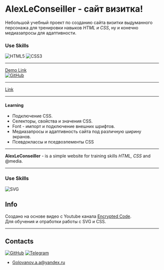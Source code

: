 # AlexLeConseiller - сайт визитка!

Небольшой учебный проект по созданию сайта визитки выдуманного персонажа для тренировки навыков *HTML и CSS*, ну и конечно медиазапросы для адаптивности.

### Use Skills
![HTML5](https://img.shields.io/badge/html5-%23E34F26.svg?style=for-the-badge&logo=html5&logoColor=white)
![CSS3](https://img.shields.io/badge/css3-%231572B6.svg?style=for-the-badge&logo=css3&logoColor=white)

---

[Demo Link <br> ![GitHub](https://img.shields.io/badge/github-%23121011.svg?style=for-the-badge&logo=github&logoColor=white)](href="https://golovanovalex.github.io/AlexLeConseiller)

***
<a href="https://golovanovalex.github.io/AlexLeConseiller/" target="_blank">Link</a>
***

#### Learning
-  Подключение CSS.
-  Селекторы, свойства и значения CSS.
-  Font - импорт и подключение внешних шрифтов.
-  Медиазапросы  и адаптивность сайта под различную ширину экранов.
-  Псевдоклассы и пседвоэлементы CSS
***

**AlexLeConseiller** - is a simple website for training skills *HTML, CSS* and @media.
***

### Use Skills
![SVG](https://img.shields.io/badge/SVG-%23ED760E.svg?style=for-the-badge&logo=SVG&logoColor=white)



## Info

Создано на основе видео с Youtube канала [Encrypted Code](https://www.youtube.com/channel/UCzDF0RAnLkpkBzBJ8uENtlQ).   
Для обучения и отработки работы с SVG и CSS.

---
## Contacts

[![GitHub](https://img.shields.io/badge/github-%23121011.svg?style=for-the-badge&logo=github&logoColor=white)](https://github.com/GolovanovAlex)
[![Telegram](https://img.shields.io/badge/Telegram-2CA5E0?style=for-the-badge&logo=telegram&logoColor=white)](https://t.me/LeConseiller_Alex)
<a href="mailto:leconseiller@yandex.ru" style="font-size: 20px; color: black;"> 

- <a href="mailto:golovanov.a.a@yandex.ru" >Golovanov.a.a@yandex.ru</a>
